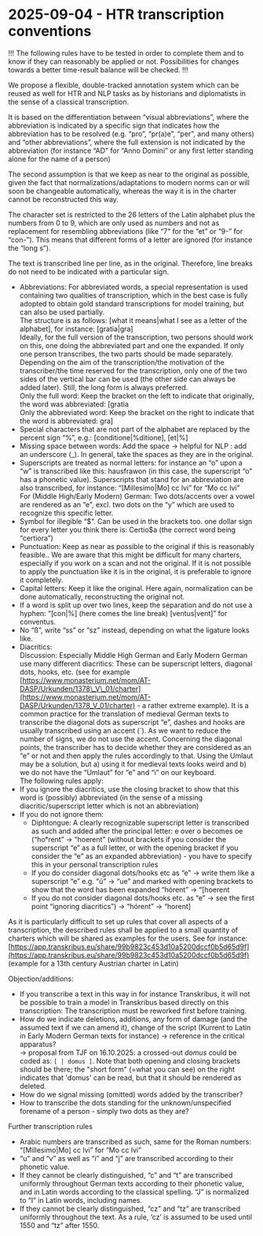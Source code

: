 # 2025-09-04 \- HTR transcription conventions

\!\!\! The following rules have to be tested in order to complete them and to know if they can reasonably be applied or not. Possibilities for changes towards a better time-result balance will be checked. \!\!\!

We propose a flexible, double-tracked annotation system which can be reused as well for HTR and NLP tasks as by historians and diplomatists in the sense of a classical transcription.

It is based on the differentiation between “visual abbreviations”, where the abbreviation is indicated by a specific sign that indicates how the abbreviation has to be resolved (e.g. “pro”, “pr(a)e”, “per”, and many others) and “other abbreviations”, where the full extension is not indicated by the abbreviation (for instance “AD” for “Anno Domini” or any first letter standing alone for the name of a person)

The second assumption is that we keep as near to the original as possible, given the fact that normalizations/adaptations to modern norms can or will soon be changeable automatically, whereas the way it is in the charter cannot be reconstructed this way.

The character set is restricted to the 26 letters of the Latin alphabet plus the numbers from 0 to 9, which are only used as numbers and not as replacement for resembling abbreviations (like “7” for the “et” or “9-” for “con-”). This means that different forms of a letter are ignored (for instance the “long s”).

The text is transcribed line per line, as in the original. Therefore, line breaks do not need to be indicated with a particular sign.

* Abbreviations: For abbreviated words, a special representation is used containing two qualities of transcription, which in the best case is fully adopted to obtain gold standard transcriptions for model training, but can also be used partially.  
  The structure is as follows: \[what it means|what I see as a letter of the alphabet\], for instance: \[gratia|gra\]  
  Ideally, for the full version of the transcription, two persons should work on this, one doing the abbreviated part and one the expanded. If only one person transcribes, the two parts should be made separately.  
  Depending on the aim of the transcription/the motivation of the transcriber/the time reserved for the transcription, only one of the two sides of the vertical bar can be used (the other side can always be added later). Still, the long form is always preferred.  
  Only the full word: Keep the bracket on the left to indicate that originally, the word was abbreviated: \[gratia  
  Only the abbreviated word: Keep the bracket on the right to indicate that the word is abbreviated: gra\]  
* Special characters that are not part of the alphabet are replaced by the percent sign “%”, e.g.: \[conditione|%ditione\], \[et|%\]  
* Missing space between words: Add the space \-\> helpful for NLP : add an underscore (\_). In general, take the spaces as they are in the original.  
* Superscripts are treated as normal letters: for instance an “o” upon a “w” is transcribed like this: hausfrawon (in this case, the superscript “o” has a phonetic value). Superscripts that stand for an abbreviation are also transcribed, for instance: “\[Millesimo|Mo\] cc lvi” for “Mo cc lvi”  
  For (Middle High/Early Modern) German: Two dots/accents over a vowel are rendered as an “e”, excl. two dots on the “y” which are used to recognize this specific letter.  
* Symbol for illegible “\$”. Can be used in the brackets too. one dollar sign for every letter you think there is: Certio\$a (the correct word being “certiora”)  
* Punctuation: Keep as near as possible to the original if this is reasonably feasible.. We are aware that this might be difficult for many charters, especially if you work on a scan and not the original. If it is not possible to apply the punctuation like it is in the original, it is preferable to ignore it completely.  
* Capital letters: Keep it like the original. Here again, normalization can be done automatically, reconstructing the original not.  
* If a word is split up over two lines, keep the separation and do not use a hyphen: “\[con|%\] (here comes the line break) \[ventus|vent\]” for conventus.  
* No “ß”, write “ss” or “sz” instead, depending on what the ligature looks like.  
* Diacritics:  
  Discussion: Especially Middle High German and Early Modern German use many different diacritics: These can be superscript letters, diagonal dots, hooks, etc. (see for example [https://www.monasterium.net/mom/AT-DASP/Urkunden/1378\_V\_01/charter](https://www.monasterium.net/mom/AT-DASP/Urkunden/1378_V_01/charter) \- a rather extreme example). It is a common practice for the translation of medieval German texts to transcribe the diagonal dots as superscript “e”, dashes and hooks are usually transcribed using an accent (´). As we want to reduce the number of signs, we do not use the accent. Concerning the diagonal points, the transcriber has to decide whether they are considered as an “e” or not and then apply the rules accordingly to that. Using the Umlaut may be a solution, but a) using it for medieval texts looks weird and b) we do not have the “Umlaut” for “e” and “i” on our keyboard.  
  The following rules apply:  
* If you ignore the diacritics, use the closing bracket to show that this word is (possibly) abbreviated (in the sense of a missing diacritic/superscript letter which is not an abbreviation) 
* If you do not ignore them:  
  * Diphtongue: A clearly recognizable superscript letter is transcribed as such and added after the principal letter: e over o becomes oe (“hoᵉrent” \-\> “hoerent” (without brackets if you consider the superscript “e” as a full letter, or with the opening bracket if you consider the “e” as an expanded abbreviation) \- you have to specify this in your personal transcription rules  
  * If you do consider diagonal dots/hooks etc as “e” \-\> write them like a superscript “e” e.g. “ú” \-\> “ue” and marked with opening brackets to show that the word has been expanded “hórent” \-\> “\[hoerent  
  * If you do not consider diagonal dots/hooks etc. as “e” \-\> see the first point “ignoring diacritics”) \-\> “hórent” \-\> “horent\]

As it is particularly difficult to set up rules that cover all aspects of a transcription, the described rules shall be applied to a small quantity of charters which will be shared as examples for the users. See for instance: [https://app.transkribus.eu/share/99b9823c453d10a5200dccf0b5d65d9f](https://app.transkribus.eu/share/99b9823c453d10a5200dccf0b5d65d9f) (example for a 13th century Austrian charter in Latin)

Objection/additions:

* If you transcribe a text in this way in for instance Transkribus, it will not be possible to train a model in Transkribus based directly on this transcription: The transcription must be reworked first before training.  
* How do we indicate deletions, additions, any form of damage (and the assumed text if we can amend it), change of the script (Kurrent to Latin in Early Modern German texts for instance) \-\> reference in the critical apparatus?  
    -> proposal from TJF on 16.10.2025: a crossed-out _domus_ could be coded as: `[ | domus ]`. Note that both opening and closing brackets should be there; the "short form" (=what you can see) on the right indicates that 'domus' can be read, but that it should be rendered as deleted.
* How do we signal missing (omitted) words added by the transcriber?  
* How to transcribe the dots standing for the unknown/unspecified forename of a person \- simply two dots as they are?

Further transcription rules

* Arabic numbers are transcribed as such, same for the Roman numbers: “\[Millesimo|Mo\] cc lvi” for “Mo cc lvi”  
* “u” and “v” as well as “i” and “j” are transcribed according to their phonetic value.  
* If they cannot be clearly distinguished, “c” and “t” are transcribed uniformly throughout German texts according to their phonetic value, and in Latin words according to the classical spelling. “J” is normalized to “I” in Latin words, including names.  
* If they cannot be clearly distinguished, “cz” and “tz” are transcribed uniformly throughout the text. As a rule, ‘cz’ is assumed to be used until 1550 and “tz” after 1550\.
